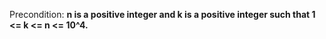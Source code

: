 Precondition: **n is a positive integer and k is a positive integer such that 1 <= k <= n <= 10^4.**